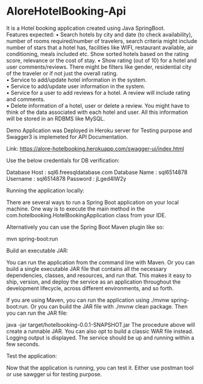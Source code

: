 # AloreHotelBooking-Api
It is a Hotel booking application created using Java SpringBoot.  
Features​ ​expected:
• Search hotels by city and date (to check availability), number of rooms required/number of travelers, search criteria might include number of stars  that a hotel has, facilities like WIFI, restaurant available, air conditioning, meals included etc. 
Show sorted hotels based on the rating score, relevance  or the cost of stay. • Show rating (out of 10) for a hotel and user comments/reviews. 
There might be filters like gender, residential city of the traveler or if not just the  overall rating.  
• Service to add/update hotel information in the system.  
• Service to add/update user information in the system.  
• Service for a user to add reviews for a hotel. A review will include rating and comments.  
• Delete information of a hotel, user or delete a review. You might have to think of the data associated with each hotel and user. 
All this information will be stored in an RDBMS like MySQL.

Demo Application was Deployed in Heroku server for Testing purpose and Swagger3 is implemeted for API Documentation.

Link: https://alore-hotelbooking.herokuapp.com/swagger-ui/index.html

Use the below credentials for DB verification:

Database Host : sql6.freesqldatabase.com
Database Name : sql6514878
Username : sql6514878
Password : jLged4IW2y

Running the application locally:

There are several ways to run a Spring Boot application on your local machine. One way is to execute the main method in the com.hotelbooking.HotelBookingApplication class from your IDE.

Alternatively you can use the Spring Boot Maven plugin like so:

mvn spring-boot:run

Build an executable JAR:

You can run the application from the command line with Maven. Or you can build a single executable JAR file that contains all the necessary dependencies, classes, and resources, and run that. This makes it easy to ship, version, and deploy the service as an application throughout the development lifecycle, across different environments, and so forth.

If you are using Maven, you can run the application using ./mvnw spring-boot:run. Or you can build the JAR file with ./mvnw clean package. Then you can run the JAR file:

java -jar target/hotelbooking-0.0.1-SNAPSHOT.jar The procedure above will create a runnable JAR. You can also opt to build a classic WAR file instead. Logging output is displayed. The service should be up and running within a few seconds.

Test the application:

Now that the application is running, you can test it.
Either use postman tool or use sawgger ui for testing purpose.
